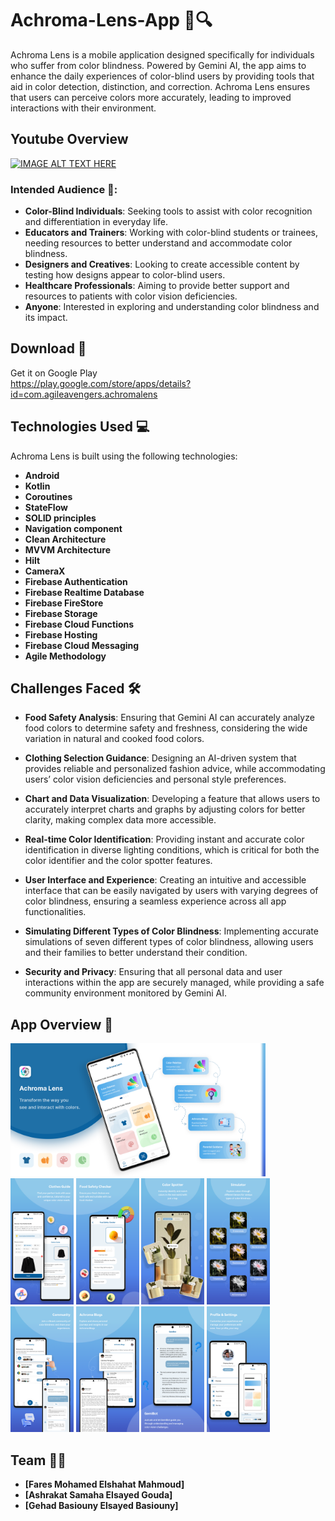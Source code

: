 # Achroma-Lens-App 🎨🔍

Achroma Lens is a mobile application designed specifically for individuals who suffer from color blindness. Powered by Gemini AI, the app aims to enhance the daily experiences of color-blind users by providing tools that aid in color detection, distinction, and correction. Achroma Lens ensures that users can perceive colors more accurately, leading to improved interactions with their environment.

## Youtube Overview
[![IMAGE ALT TEXT HERE](https://img.youtube.com/vi/YgMJyGCzf8k/0.jpg)](https://www.youtube.com/watch?v=YgMJyGCzf8k)

### Intended Audience 🎯:
- **Color-Blind Individuals**: Seeking tools to assist with color recognition and differentiation in everyday life.
- **Educators and Trainers**: Working with color-blind students or trainees, needing resources to better understand and accommodate color blindness.
- **Designers and Creatives**: Looking to create accessible content by testing how designs appear to color-blind users.
- **Healthcare Professionals**: Aiming to provide better support and resources to patients with color vision deficiencies.
- **Anyone**: Interested in exploring and understanding color blindness and its impact.

## Download 🔽
Get it on Google Play  
https://play.google.com/store/apps/details?id=com.agileavengers.achromalens

## Technologies Used 💻

Achroma Lens is built using the following technologies:

- **Android**
- **Kotlin**
- **Coroutines**
- **StateFlow**
- **SOLID principles**
- **Navigation component**
- **Clean Architecture**
- **MVVM Architecture**
- **Hilt**
- **CameraX**
- **Firebase Authentication**
- **Firebase Realtime Database**
- **Firebase FireStore**
- **Firebase Storage**
- **Firebase Cloud Functions**
- **Firebase Hosting**
- **Firebase Cloud Messaging**
- **Agile Methodology**

## Challenges Faced 🛠️

- **Food Safety Analysis**: Ensuring that Gemini AI can accurately analyze food colors to determine safety and freshness, considering the wide variation in natural and cooked food colors.

- **Clothing Selection Guidance**: Designing an AI-driven system that provides reliable and personalized fashion advice, while accommodating users’ color vision deficiencies and personal style preferences.

- **Chart and Data Visualization**: Developing a feature that allows users to accurately interpret charts and graphs by adjusting colors for better clarity, making complex data more accessible.

- **Real-time Color Identification**: Providing instant and accurate color identification in diverse lighting conditions, which is critical for both the color identifier and the color spotter features.

- **User Interface and Experience**: Creating an intuitive and accessible interface that can be easily navigated by users with varying degrees of color blindness, ensuring a seamless experience across all app functionalities.

- **Simulating Different Types of Color Blindness**: Implementing accurate simulations of seven different types of color blindness, allowing users and their families to better understand their condition.

- **Security and Privacy**: Ensuring that all personal data and user interactions within the app are securely managed, while providing a safe community environment monitored by Gemini AI.


## App Overview 📸
 <img src="https://github.com/FaresM0hamed/Achroma-Lens-App/blob/main/1.png" width=81% height=60%> <img src="https://github.com/FaresM0hamed/Achroma-Lens-App/blob/main/2.png" width=20% height=20%>
 <img src="https://github.com/FaresM0hamed/Achroma-Lens-App/blob/main/3.png" width=20% height=20%> <img src="https://github.com/FaresM0hamed/Achroma-Lens-App/blob/main/4.png" width=20% height=20%>
 <img src="https://github.com/FaresM0hamed/Achroma-Lens-App/blob/main/5.png" width=20% height=20%> <img src="https://github.com/FaresM0hamed/Achroma-Lens-App/blob/main/6.png" width=20% height=20%>
 <img src="https://github.com/FaresM0hamed/Achroma-Lens-App/blob/main/7.png" width=20% height=20%> <img src="https://github.com/FaresM0hamed/Achroma-Lens-App/blob/main/8.png" width=20% height=20%> 
 <img src="https://github.com/FaresM0hamed/Achroma-Lens-App/blob/main/9.png" width=20% height=20%>

## Team 🤵‍♂️
- **[Fares Mohamed Elshahat Mahmoud]**
- **[Ashrakat Samaha Elsayed Gouda]**
- **[Gehad Basiouny Elsayed Basiouny]**
